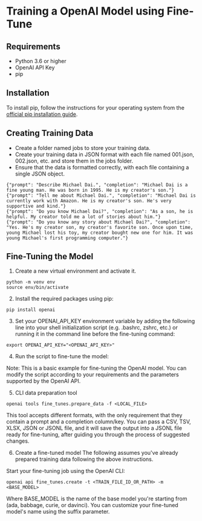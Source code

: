 # Training a OpenAI Model using Fine-Tune

## Requirements
- Python 3.6 or higher
- OpenAI API Key
- pip
## Installation
To install pip, follow the instructions for your operating system from the [official pip installation guide](https://pip.pypa.io/en/stable/installation/).
## Creating Training Data
- Create a folder named jobs to store your training data.
- Create your training data in JSON format with each file named 001.json, 002.json, etc. and store them in the jobs folder.
- Ensure that the data is formatted correctly, with each file containing a single JSON object.
```
{"prompt": "Describe Michael Dai.", "completion": "Michael Dai is a fine young man. He was born in 1995. He is my creator's son."}
{"prompt": "Tell me about Michael Dai.", "completion": "Michael Dai is currently work with Amazon. He is my creator's son. He's very supportive and kind."}
{"prompt": "Do you know Michael Dai?", "completion": "As a son, he is helpful. My creator told me a lot of stories about him."}
{"prompt": "Do you know any story about Michael Dai?", "completion": "Yes. He's my creator son, my creator's favorite son. Once upon time, young Michael lost his toy, my creator bought new one for him. It was young Michael's first programming computer."}
```

## Fine-Tuning the Model
1. Create a new virtual environment and activate it.
```
python -m venv env  
source env/bin/activate
```
2. Install the required packages using pip:
```
pip install openai
```
3. Set your OPENAI_API_KEY environment variable by adding the following line into your shell initialization script (e.g. .bashrc, zshrc, etc.) or running it in the command line before the fine-tuning command:
```
export OPENAI_API_KEY="<OPENAI_API_KEY>"
```
4. Run the script to fine-tune the model:

Note: This is a basic example for fine-tuning the OpenAI model. You can modify the script according to your requirements and the parameters supported by the OpenAI API.

5. CLI data preparation tool
```
openai tools fine_tunes.prepare_data -f <LOCAL_FILE>
```
This tool accepts different formats, with the only requirement that they contain a prompt and a completion column/key. You can pass a CSV, TSV, XLSX, JSON or JSONL file, and it will save the output into a JSONL file ready for fine-tuning, after guiding you through the process of suggested changes.

6. Create a fine-tuned model
The following assumes you've already prepared training data following the above instructions.

Start your fine-tuning job using the OpenAI CLI:
```
openai api fine_tunes.create -t <TRAIN_FILE_ID_OR_PATH> -m <BASE_MODEL>
```
Where BASE_MODEL is the name of the base model you're starting from (ada, babbage, curie, or davinci). You can customize your fine-tuned model's name using the suffix parameter.
